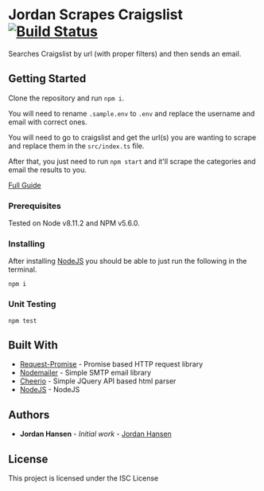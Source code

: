 # Jordan Scrapes Craigslist [![Build Status](https://travis-ci.org/aarmora/jordan-scrapes-craigslist.svg?branch=master)](https://travis-ci.org/aarmora/jordan-scrapes-craigslist)

Searches Craigslist by url (with proper filters) and then sends an email.

## Getting Started

Clone the repository and run `npm i`. 

You will need to rename `.sample.env` to `.env` and replace the username and email with correct ones.

You will need to go to craigslist and get the url(s) you are wanting to scrape and replace them in the `src/index.ts` file.

After that, you just need to run `npm start` and it'll scrape the categories and email the results to you.

[Full Guide](https://javascriptwebscrapingguy.com/jordan-scrapes-craigslist-and-then-automates-emailing-the-results-to-himself/)

### Prerequisites

Tested on Node v8.11.2 and NPM v5.6.0.

### Installing

After installing [NodeJS](https://nodejs.org/en/) you should be able to just run the following in the terminal.

```
npm i
```

### Unit Testing

`npm test`

## Built With

* [Request-Promise](https://github.com/request/request-promise) - Promise based HTTP request library
* [Nodemailer](https://github.com/nodemailer/nodemailer) - Simple SMTP email library
* [Cheerio](https://github.com/cheeriojs/cheerio) - Simple JQuery API based html parser
* [NodeJS](https://nodejs.org/en/) - NodeJS

## Authors

* **Jordan Hansen** - *Initial work* - [Jordan Hansen](https://github.com/aarmora)


## License

This project is licensed under the ISC License
